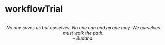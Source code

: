 # workflowTrial
<!-- QUOTE:START -->
<p align="center"><br><i>No one saves us but ourselves. No one can and no one may. We ourselves must walk the path.</i><br><i>– Buddha.</i><br></p>
<!-- QUOTE:END -->

